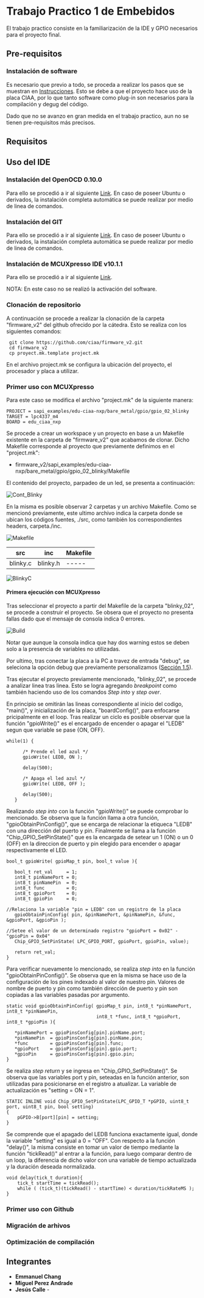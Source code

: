 # Trabajo Practico 1 de Embebidos

El trabajo practico consiste en la familiarización de la IDE y GPIO
necesarios para el proyecto final.

##  Pre-requisitos 

### Instalación de software

Es necesario que previo a todo, se proceda a realizar
los pasos que se muestran en [Instrucciones](https://campus.fi.uba.ar/pluginfile.php/175917/mod_resource/content/15/Sistemas_Embebidos-2018_1erC-TP1-Cruz.pdf). 
Esto se debe a que el proyecto hace uso de 
la placa CIAA, por lo que tanto software como plug-in son 
necesarios para la compilación y degug del código.

Dado que no se avanzo en gran medida en el trabajo practico, 
aun no se tienen pre-requisitos más precisos.

## Requisitos

## Uso del IDE

### Instalación del OpenOCD 0.10.0

Para ello se procedió a ir al siguiente [Link](https://github.com/gnuarmeclipse/openocd/releases/tag/gae-0.10.0-20160110). 
En caso de poseer Ubuntu o derivados, la instalación completa 
automática se puede realizar por medio de linea de comandos.

### Instalación del GIT

Para ello se procedió a ir al siguiente [Link](https://git-scm.com/book/en/v2/Getting-Started-Installing-Git).
En caso de poseer Ubuntu o derivados, la instalación completa
automática se puede realizar por medio de linea de comandos.

### Instalación de MCUXpresso IDE v10.1.1

Para ello se procedió a ir al siguiente [Link](https://www.nxp.com/support/developer-resources/software-development-tools/mcuxpresso-software-and-tools/mcuxpresso-integrated-development-environment-ide:MCUXpresso-IDE?tab=Design_Tools_Tab).

NOTA: En este caso no se realizó la activación del software.

### Clonación de repositorio

A continuación se procede a realizar la clonación de la carpeta "firmware_v2" del github 
ofrecido por la cátedra. Esto se realiza con los siguientes
comandos:

```
 git clone https://github.com/ciaa/firmware_v2.git
 cd firmware_v2 
 cp proyect.mk.template project.mk
```
En el archivo project.mk se configura la ubicación del proyecto, el procesador y placa a utilizar.

### Primer uso con MCUXpresso

Para este caso se modifica el archivo "project.mk" de la siguiente manera:

```
PROJECT = sapi_examples/edu-ciaa-nxp/bare_metal/gpio/gpio_02_blinky
TARGET = lpc4337_m4
BOARD = edu_ciaa_nxp
```

Se procede a crear un workspace y un proyecto en base a un Makefile 
existente en la carpeta de "firmware_v2" que acabamos de clonar. Dicho Makefile corresponde al proyecto que previamente definimos en el "project.mk":

* firmware_v2/sapi_examples/edu-ciaa-nxp/bare_metal/gpio/gpio_02_blinky/Makefile

El contenido del proyecto, parpadeo de un led, se presenta a continuación:

![Cont_Blinky](https://github.com/jesusphilipraiz/Embebidos/blob/master/TP1/Imagenes/Cont_Blinky.png)

En la misma es posible observar 2 carpetas y un archivo Makefile.
Como se mencionó previamente, este ultimo archivo indica
la carpeta donde se ubican los códigos fuentes, ./src, como 
también los correspondientes headers, carpeta./inc.

![Makefile](https://github.com/jesusphilipraiz/Embebidos/blob/master/TP1/Imagenes/Makefile.png)


|src 	 |inc 	  |Makefile|
|------  |------  |------  |
|blinky.c|blinky.h|-----   |


![BlinkyC](https://github.com/jesusphilipraiz/Embebidos/blob/master/TP1/Imagenes/BlinkyC.png)

#### Primera ejecución con MCUXpresso

Tras seleccionar el proyecto a partir del Makefile de la carpeta "blinky_02", se procede a construir el proyecto. Se obsera que el proyecto no presenta fallas dado que el mensaje de consola indica 0 errores. 

![Build](https://github.com/jesusphilipraiz/Embebidos/blob/master/TP1/Imagenes/CaptureBuild.png)

Notar que aunque la consola indica que hay dos warning estos se deben solo a la presencia de variables no utilizadas.

Por ultimo, tras conectar la placa a la PC a travez de entrada "debug", se seleciona la opción debug que previamente personalizamos ([Sección 1.5](https://campus.fi.uba.ar/pluginfile.php/175917/mod_resource/content/15/Sistemas_Embebidos-2018_1erC-TP1-Cruz.pdf)).
 
Tras ejecutar el proyecto previamente mencionado, "blinky_02", se
procede a analizar linea tras linea. Esto se logra agregando 
*breakpoint* como también haciendo uso de los comandos *Step into*
y *step over*.

En principio se omitirán las lineas correspondiente al inicio del codigo, "main()", y inicialización de la placa, "boardConfig()", para enfocarse pricipalmente en el loop. Tras realizar un ciclo es posible observar que la función "gpioWrite()" es el encargado de encender o apagar el "LEDB" segun que variable se pase {ON, OFF}.

```
while(1) {

      /* Prende el led azul */
      gpioWrite( LEDB, ON );

      delay(500);

      /* Apaga el led azul */
      gpioWrite( LEDB, OFF );

      delay(500);
   }
```

Realizando *step into* con la función "gpioWrite()" se puede comprobar lo mencionado. Se observa que la función llama a otra función, "gpioObtainPinConfig()", que se encarga de relacionar la etiqueca "LEDB" con una dirección del puerto y pin. Finalmente se llama a la función "Chip_GPIO_SetPinState()" que es la encargada de setear un 1 (ON) o un 0 (OFF) en la direccion de puerto y pin elegido para encender o apagar respectivamente el LED.

```
bool_t gpioWrite( gpioMap_t pin, bool_t value ){

   bool_t ret_val     = 1;
   int8_t pinNamePort = 0;
   int8_t pinNamePin  = 0;
   int8_t func        = 0;
   int8_t gpioPort    = 0;
   int8_t gpioPin     = 0;

//Relaciona la variable "pin = LEDB" con un registro de la placa
   gpioObtainPinConfig( pin, &pinNamePort, &pinNamePin, &func, &gpioPort, &gpioPin );

//Setee el valor de un determinado registro "gpioPort = 0x02" - "gpioPin = 0x04"
   Chip_GPIO_SetPinState( LPC_GPIO_PORT, gpioPort, gpioPin, value);

   return ret_val;
}
```

Para verificar nuevamente lo mencionado, se realiza *step into* en la función "gpioObtainPinConfig()". Se observa que en la misma se hace uso de la configuración de los pines indexado al valor de nuestro pin. Valores de nombre de puerto y pin como también dirección de puerto y pin son copiadas a las variables pasadas por argumento.
 
```
static void gpioObtainPinConfig( gpioMap_t pin, int8_t *pinNamePort, int8_t *pinNamePin,
                                 int8_t *func, int8_t *gpioPort, int8_t *gpioPin ){

   *pinNamePort = gpioPinsConfig[pin].pinName.port;
   *pinNamePin  = gpioPinsConfig[pin].pinName.pin;
   *func        = gpioPinsConfig[pin].func;
   *gpioPort    = gpioPinsConfig[pin].gpio.port;
   *gpioPin     = gpioPinsConfig[pin].gpio.pin;
}
```
Se realiza *step return* y se ingresa en "Chip_GPIO_SetPinState()". Se observa que las variables port y pin, seteadas en la función anterior, son utilizadas para posicionarse en el registro a atualizar. La variable de actualización es "setting = ON = 1".

```
STATIC INLINE void Chip_GPIO_SetPinState(LPC_GPIO_T *pGPIO, uint8_t port, uint8_t pin, bool setting)
{
	pGPIO->B[port][pin] = setting;
}
```
Se comprende que el apagado del LEDB funciona exactamente igual, donde la variable "setting" es igual a 0 = "OFF".
Con respecto a la función "delay()", la misma consiste en tomar un valor de tiempo mediante la función "tickRead()" al entrar a la función, para luego comparar dentro de un loop, la diferencia de dicho valor con una variable de tiempo actualizada y la duración deseada normalizada.

```
void delay(tick_t duration){
    tick_t startTime = tickRead();
    while ( (tick_t)(tickRead() - startTime) < duration/tickRateMS );
}
```

### Primer uso con Github

### Migración de arhivos

### Optimización de compilación


## Integrantes

* **Emmanuel Chang**
* **Miguel Perez Andrade**
* **Jesús Calle** -  